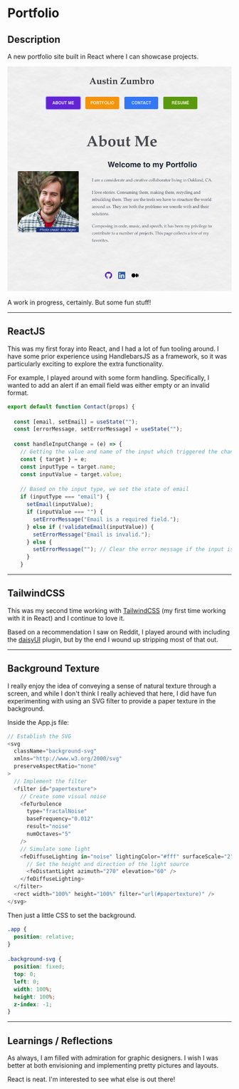 # Portfolio

## Description

A new portfolio site built in React where I can showcase projects.

![Preview Image](/readme_images/preview-image.png)

A work in progress, certainly. But some fun stuff!

---

## ReactJS

This was my first foray into React, and I had a lot of fun tooling around. I have some prior experience using HandlebarsJS as a framework, so it was particularly exciting to explore the extra functionality.

For example, I played around with some form handling. Specifically, I wanted to add an alert if an email field was either empty or an invalid format.

```javascript
export default function Contact(props) {

  const [email, setEmail] = useState("");
  const [errorMessage, setErrorMessage] = useState("");

  const handleInputChange = (e) => {
    // Getting the value and name of the input which triggered the change
    const { target } = e;
    const inputType = target.name;
    const inputValue = target.value;

    // Based on the input type, we set the state of email
    if (inputType === "email") {
      setEmail(inputValue);
      if (inputValue === "") {
        setErrorMessage("Email is a required field.");
      } else if (!validateEmail(inputValue)) {
        setErrorMessage("Email is invalid.");
      } else {
        setErrorMessage(""); // Clear the error message if the input is valid
      }
    }
```

---

## TailwindCSS

This was my second time working with [TailwindCSS](https://tailwindcss.com/) (my first time working with it in React) and I continue to love it.

Based on a recommendation I saw on Reddit, I played around with including the [daisyUI](https://daisyui.com/) plugin, but by the end I wound up stripping most of that out.

---

## Background Texture

I really enjoy the idea of conveying a sense of natural texture through a screen, and while I don't think I really achieved that here, I did have fun experimenting with using an SVG filter to provide a paper texture in the background.

Inside the App.js file:

```javascript
// Establish the SVG
<svg
  className="background-svg"
  xmlns="http://www.w3.org/2000/svg"
  preserveAspectRatio="none"
>
  // Implement the filter
  <filter id="papertexture">
    // Create some visual noise
    <feTurbulence
      type="fractalNoise"
      baseFrequency="0.012"
      result="noise"
      numOctaves="5"
    />
    // Simulate some light
    <feDiffuseLighting in="noise" lightingColor="#fff" surfaceScale="2">
      // Set the height and direction of the light source
      <feDistantLight azimuth="270" elevation="60" />
    </feDiffuseLighting>
  </filter>
  <rect width="100%" height="100%" filter="url(#papertexture)" />
</svg>
```

Then just a little CSS to set the background.

```css
.app {
  position: relative;
}

.background-svg {
  position: fixed;
  top: 0;
  left: 0;
  width: 100%;
  height: 100%;
  z-index: -1;
}
```

---

## Learnings / Reflections

As always, I am filled with admiration for graphic designers. I wish I was better at both envisioning and implementing pretty pictures and layouts.

React is neat. I'm interested to see what else is out there!
